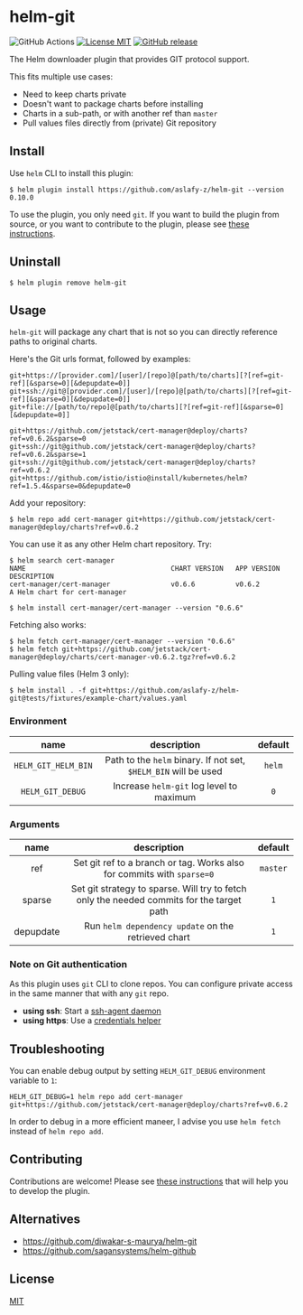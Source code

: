 # helm-git


![GitHub Actions](https://github.com/aslafy-z/helm-git/workflows/test/badge.svg?branch=master)
[![License MIT](https://img.shields.io/badge/license-MIT-blue.svg?style=flat)](./LICENSE)
[![GitHub release](https://img.shields.io/github/tag-date/aslafy-z/helm-git.svg)](https://github.com/aslafy-z/helm-git/releases)

The Helm downloader plugin that provides GIT protocol support.

This fits multiple use cases:
- Need to keep charts private
- Doesn't want to package charts before installing
- Charts in a sub-path, or with another ref than `master`
- Pull values files directly from (private) Git repository

## Install

Use `helm` CLI to install this plugin:

    $ helm plugin install https://github.com/aslafy-z/helm-git --version 0.10.0

To use the plugin, you only need `git`. If you want to build the plugin from source, or you want to contribute
to the plugin, please see [these instructions](.github/CONTRIBUTING.md).

## Uninstall

    $ helm plugin remove helm-git

## Usage

`helm-git` will package any chart that is not so you can  directly reference paths to original charts.


Here's the Git urls format, followed by examples:

    git+https://[provider.com]/[user]/[repo]@[path/to/charts][?[ref=git-ref][&sparse=0][&depupdate=0]]
    git+ssh://git@[provider.com]/[user]/[repo]@[path/to/charts][?[ref=git-ref][&sparse=0][&depupdate=0]]
    git+file://[path/to/repo]@[path/to/charts][?[ref=git-ref][&sparse=0][&depupdate=0]]

    git+https://github.com/jetstack/cert-manager@deploy/charts?ref=v0.6.2&sparse=0
    git+ssh://git@github.com/jetstack/cert-manager@deploy/charts?ref=v0.6.2&sparse=1
    git+ssh://git@github.com/jetstack/cert-manager@deploy/charts?ref=v0.6.2
    git+https://github.com/istio/istio@install/kubernetes/helm?ref=1.5.4&sparse=0&depupdate=0

Add your repository:

    $ helm repo add cert-manager git+https://github.com/jetstack/cert-manager@deploy/charts?ref=v0.6.2

You can use it as any other Helm chart repository. Try:

    $ helm search cert-manager
    NAME                                    CHART VERSION   APP VERSION     DESCRIPTION
    cert-manager/cert-manager               v0.6.6          v0.6.2          A Helm chart for cert-manager

    $ helm install cert-manager/cert-manager --version "0.6.6"

Fetching also works:

    $ helm fetch cert-manager/cert-manager --version "0.6.6"
    $ helm fetch git+https://github.com/jetstack/cert-manager@deploy/charts/cert-manager-v0.6.2.tgz?ref=v0.6.2

Pulling value files (Helm 3 only):

    $ helm install . -f git+https://github.com/aslafy-z/helm-git@tests/fixtures/example-chart/values.yaml

### Environment

**name**|**description**|**default**
:-----:|:-----:|:-----:
`HELM_GIT_HELM_BIN`|Path to the `helm` binary. If not set, `$HELM_BIN` will be used|`helm`
`HELM_GIT_DEBUG`|Increase `helm-git` log level to maximum|`0`

### Arguments

**name**|**description**|**default**
:-----:|:-----:|:-----:
ref|Set git ref to a branch or tag. Works also for commits with `sparse=0`|`master`
sparse|Set git strategy to sparse. Will try to fetch only the needed commits for the target path|`1`
depupdate|Run `helm dependency update` on the retrieved chart|`1`

### Note on Git authentication

As this plugin uses `git` CLI to clone repos. You can configure private access in the same manner that with any `git` repo.

- **using ssh**: Start a [ssh-agent daemon](https://help.github.com/articles/generating-a-new-ssh-key-and-adding-it-to-the-ssh-agent/#adding-your-ssh-key-to-the-ssh-agent)
- **using https**: Use a [credentials helper](https://git-scm.com/docs/gitcredentials)

## Troubleshooting

You can enable debug output by setting `HELM_GIT_DEBUG` environment variable to `1`:
```
HELM_GIT_DEBUG=1 helm repo add cert-manager git+https://github.com/jetstack/cert-manager@deploy/charts?ref=v0.6.2
```

In order to debug in a more efficient maneer, I advise you use `helm fetch` instead of `helm repo add`.   

## Contributing

Contributions are welcome! Please see [these instructions](.github/CONTRIBUTING.md) that will help you to develop the plugin.

## Alternatives

- https://github.com/diwakar-s-maurya/helm-git
- https://github.com/sagansystems/helm-github

## License

[MIT](LICENSE)
